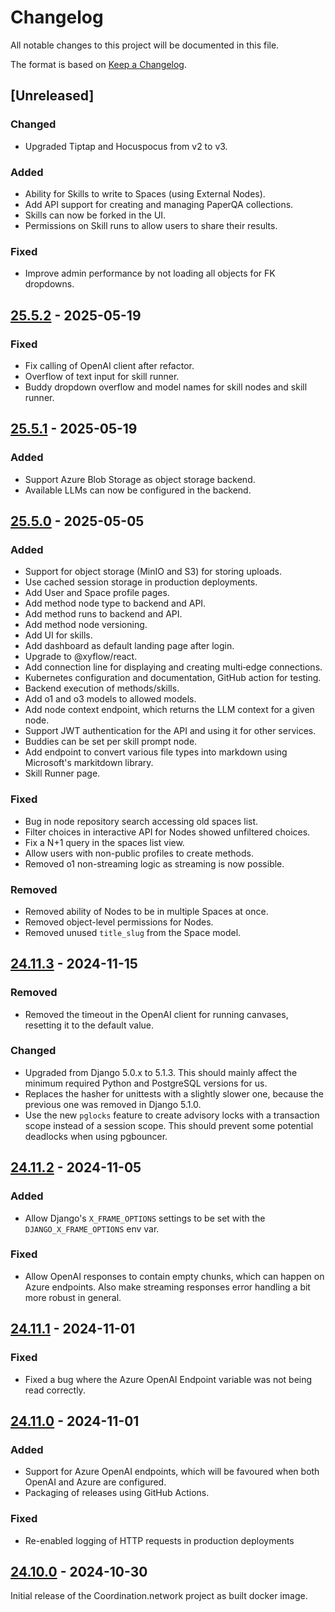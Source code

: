 # Changelog

All notable changes to this project will be documented in this file.

The format is based on [Keep a Changelog](https://keepachangelog.com/en/1.1.0/).

## [Unreleased]

### Changed

- Upgraded Tiptap and Hocuspocus from v2 to v3.

### Added

- Ability for Skills to write to Spaces (using External Nodes).
- Add API support for creating and managing PaperQA collections.
- Skills can now be forked in the UI.
- Permissions on Skill runs to allow users to share their results.

### Fixed

- Improve admin performance by not loading all objects for FK dropdowns.

## [25.5.2] - 2025-05-19

### Fixed

- Fix calling of OpenAI client after refactor.
- Overflow of text input for skill runner.
- Buddy dropdown overflow and model names for skill nodes and skill runner.

## [25.5.1] - 2025-05-19

### Added

- Support Azure Blob Storage as object storage backend.
- Available LLMs can now be configured in the backend.

## [25.5.0] - 2025-05-05

### Added

- Support for object storage (MinIO and S3) for storing uploads.
- Use cached session storage in production deployments.
- Add User and Space profile pages.
- Add method node type to backend and API.
- Add method runs to backend and API.
- Add method node versioning.
- Add UI for skills.
- Add dashboard as default landing page after login.
- Upgrade to @xyflow/react.
- Add connection line for displaying and creating multi‑edge connections.
- Kubernetes configuration and documentation, GitHub action for testing.
- Backend execution of methods/skills.
- Add o1 and o3 models to allowed models.
- Add node context endpoint, which returns the LLM context for a given node.
- Support JWT authentication for the API and using it for other services.
- Buddies can be set per skill prompt node.
- Add endpoint to convert various file types into markdown using Microsoft's markitdown library.
- Skill Runner page.

### Fixed

- Bug in node repository search accessing old spaces list.
- Filter choices in interactive API for Nodes showed unfiltered choices.
- Fix a N+1 query in the spaces list view.
- Allow users with non-public profiles to create methods.
- Removed o1 non-streaming logic as streaming is now possible.

### Removed

- Removed ability of Nodes to be in multiple Spaces at once.
- Removed object-level permissions for Nodes.
- Removed unused `title_slug` from the Space model.

## [24.11.3] - 2024-11-15

### Removed

- Removed the timeout in the OpenAI client for running canvases, resetting it to the default value.

### Changed

- Upgraded from Django 5.0.x to 5.1.3. This should mainly affect the minimum required Python and
  PostgreSQL versions for us.
- Replaces the hasher for unittests with a slightly slower one, because the previous one was removed
  in Django 5.1.0.
- Use the new `pglocks` feature to create advisory locks with a transaction scope instead of a
  session scope. This should prevent some potential deadlocks when using pgbouncer.

## [24.11.2] - 2024-11-05

### Added

- Allow Django's `X_FRAME_OPTIONS` settings to be set with the `DJANGO_X_FRAME_OPTIONS` env var.

### Fixed

- Allow OpenAI responses to contain empty chunks, which can happen on Azure endpoints. Also make
  streaming responses error handling a bit more robust in general.

## [24.11.1] - 2024-11-01

### Fixed

- Fixed a bug where the Azure OpenAI Endpoint variable was not being read correctly.

## [24.11.0] - 2024-11-01

### Added

- Support for Azure OpenAI endpoints, which will be favoured when both OpenAI and Azure are
  configured.
- Packaging of releases using GitHub Actions.

### Fixed

- Re-enabled logging of HTTP requests in production deployments

## [24.10.0] - 2024-10-30

Initial release of the Coordination.network project as built docker image.

[25.5.2]: https://github.com/coordnet/coordnet/compare/v25.5.1...v25.5.2
[25.5.1]: https://github.com/coordnet/coordnet/compare/v25.5.0...v25.5.1
[25.5.0]: https://github.com/coordnet/coordnet/compare/v24.11.3...v25.5.0
[24.11.3]: https://github.com/coordnet/coordnet/compare/v24.11.2...v24.11.3
[24.11.2]: https://github.com/coordnet/coordnet/compare/v24.11.1...v24.11.2
[24.11.1]: https://github.com/coordnet/coordnet/compare/v24.11.0...v24.11.1
[24.11.0]: https://github.com/coordnet/coordnet/compare/v24.10.0...v24.11.0
[24.10.0]: https://github.com/coordnet/coordnet/releases/tag/v24.10.0
